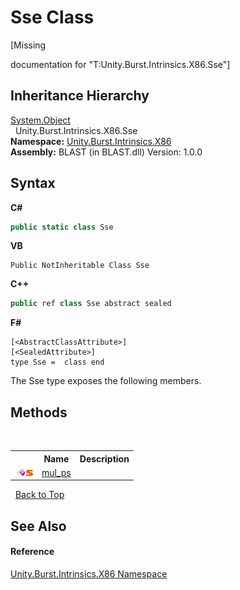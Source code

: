 # Sse Class
 

\[Missing <summary> documentation for "T:Unity.Burst.Intrinsics.X86.Sse"\]


## Inheritance Hierarchy
<a href="https://docs.microsoft.com/dotnet/api/system.object" target="_blank" rel="noopener noreferrer">System.Object</a><br />&nbsp;&nbsp;Unity.Burst.Intrinsics.X86.Sse<br />
**Namespace:**&nbsp;<a href="9f5b8006-2c37-41b0-e4a7-879e2dce2cfd">Unity.Burst.Intrinsics.X86</a><br />**Assembly:**&nbsp;BLAST (in BLAST.dll) Version: 1.0.0

## Syntax

**C#**<br />
``` C#
public static class Sse
```

**VB**<br />
``` VB
Public NotInheritable Class Sse
```

**C++**<br />
``` C++
public ref class Sse abstract sealed
```

**F#**<br />
``` F#
[<AbstractClassAttribute>]
[<SealedAttribute>]
type Sse =  class end
```

The Sse type exposes the following members.


## Methods
&nbsp;<table><tr><th></th><th>Name</th><th>Description</th></tr><tr><td>![Public method](media/pubmethod.gif "Public method")![Static member](media/static.gif "Static member")</td><td><a href="5aa0b264-ae5d-6b0c-ff00-0909238df54b">mul_ps</a></td><td /></tr></table>&nbsp;
<a href="#sse-class">Back to Top</a>

## See Also


#### Reference
<a href="9f5b8006-2c37-41b0-e4a7-879e2dce2cfd">Unity.Burst.Intrinsics.X86 Namespace</a><br />